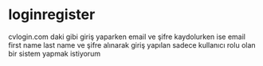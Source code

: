 # loginregister
cvlogin.com daki gibi giriş yaparken email ve şifre kaydolurken ise email first name last name ve şifre alınarak giriş yapılan sadece kullanıcı rolu olan bir sistem yapmak istiyorum
